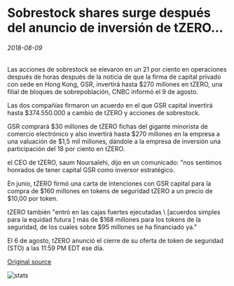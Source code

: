 # Sobrestock shares surge después del anuncio de inversión de tZERO...

###### 2018-08-09

Las acciones de sobrestock se elevaron en un 21 por ciento en operaciones después de horas después de la noticia de que la firma de capital privado con sede en Hong Kong, GSR, invertirá hasta $270 millones en tZERO, una filial de bloques de sobrepoblación, CNBC informó el 9 de agosto.

Las dos compañías firmaron un acuerdo en el que GSR capital invertirá hasta $374.550.000 a cambio de tZERO y acciones de sobrestock.

GSR comprará $30 millones de tZERO fichas del gigante minorista de comercio electrónico y аlso invertirá hasta $270 millones en la empresa a una valuación de $1,5 mil millones, dándole a la empresa de inversión una participación del 18 por ciento en tZERO.

el CEO de tZERO, saum Noursalehi, dijo en un comunicado: "nos sentimos honrados de tener capital GSR como inversor estratégico.

En junio, tZERO firmó una carta de intenciones con GSR capital para la compra de $160 millones en tokens de seguridad tZERO a un precio de $10,00 por token.

tZERO también "entró en las cajas fuertes ejecutadas \ [acuerdos simples para la equidad futura \] más de $168 millones para los tokens de la seguridad, de los cuales sobre $95 millones se ha financiado ya."

El 6 de agosto, tZERO anunció el cierre de su oferta de token de seguridad (STO) a las 11:59 PM EDT ese día.

[Original source](https://cointelegraph.com/news/overstock-shares-surge-following-tzero-investment-announcement)

![stats](https://c.statcounter.com/11760860/0/a89fa40b/1/ "stats")